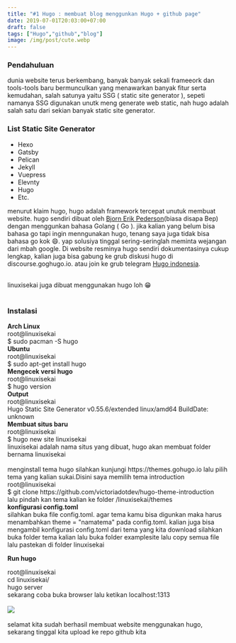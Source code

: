 ```yaml
---
title: "#1 Hugo : membuat blog menggunkan Hugo + github page"
date: 2019-07-01T20:03:00+07:00
draft: false
tags: ["Hugo","github","blog"]
image: /img/post/cute.webp
---
```

<h3>Pendahuluan</h3>
<p>
dunia website terus berkembang, banyak banyak sekali frameeork dan tools-tools baru bermunculkan yang menawarkan banyak fitur serta kemudahan, salah satunya yaitu SSG ( static site generator ), sepeti namanya SSG digunakan unutk meng generate web static, nah hugo adalah salah satu dari sekian banyak static site generator.
</p>
<h3>List Static Site Generator</h3>
<ul>
<li>Hexo</li>
<li>Gatsby</li>
<li>Pelican</li>
<li>Jekyll</li>
<li>Vuepress</li>
<li>Elevnty</li>
<li>Hugo</li>
<li>Etc.</li>
</ul>
menurut klaim hugo, hugo adalah framework tercepat unutuk membuat website. hugo sendiri dibuat oleh <a href="https://twitter.com/bepsays/">Bjorn Erik Pederson</a>(biasa disapa Bep) dengan menggunkan bahasa Golang ( Go ). jika kalian yang belum bisa bahasa go tapi ingin menngunakan hugo, tenang saya juga tidak bisa bahasa go kok 😄. yap solusiya tinggal sering-seringlah meminta wejangan dari mbah google. Di website resminya hugo sendiri dokumentasinya cukup lengkap, kalian juga bisa gabung ke grub diskusi hugo di discourse.goghugo.io. atau join ke grub telegram <a href="t.me/gohugoid">Hugo indonesia</a>.
</p>
<br/>
<div class="column has-background-dark has-text-danger">
linuxisekai juga dibuat menggunakan hugo loh 😁
</div>
<br/>
<h3>
Instalasi
</h3>
<strong>Arch Linux</strong>
<div class="message">
<div class="message-header">root@linuxisekai</div>
<div class="message-body">
$ sudo pacman -S hugo
</div>
</div>
<strong>Ubuntu</strong>
<div class="message">
<div class="message-header">root@linuxisekai</div>
<div class="message-body">
$ sudo apt-get install hugo
</div>
</div>
<strong>Mengecek versi hugo</strong>
<div class="message">
<div class="message-header">root@linuxisekai</div>
<div class="message-body">
$ hugo version
</div>
</div>
<strong>Output</strong>
<div class="message">
<div class="message-header">root@linuxisekai</div>
<div class="message-body">
Hugo Static Site Generator v0.55.6/extended linux/amd64 BuildDate: unknown
</div>
</div>
<strong>Membuat situs baru</strong>
<div class="message">
<div class="message-header">root@linuxisekai</div>
<div class="message-body">
$ hugo new site linuxisekai
</div>
</div>
linuxisekai adalah nama situs yang dibuat, hugo akan membuat folder bernama linuxisekai
<br/>

<br/>
<storng>
 menginstall tema hugo 
</strong>
silahkan kunjungi https://themes.gohugo.io lalu pilih tema yang kalian sukai.Disini saya memilih tema introduction
<div class="message">
<div class="message-header">root@linuxisekai</div>
<div class="message-body">
<div class="break">
$ git clone https://github.com/victoriadotdev/hugo-theme-introduction
</div>
</div>
</div>
lalu pindah kan tema kalian ke folder /linuxisekai/themes
<br/>
<strong>
 konfigurasi config.toml
</strong>
<br/>
silahkan buka file config.toml. agar tema kamu bisa digunkan maka harus menambahkan
theme = "namatema" pada config.toml.
kalian juga bisa mengambil konfigurasi config.toml dari tema yang kita download silahkan buka folder tema kalian lalu buka folder examplesite lalu copy semua file lalu pastekan di folder linuxisekai

<strong>Run hugo</strong>
<div class="message">
<div class="message-header">root@linuxisekai</div>
<div class="message-body">
cd linuxisekai/
<br/>
hugo server
</div>
</div>
sekarang coba buka browser lalu ketikan localhost:1313
<br/>
<br/>
<img src="/img/hugo-theme.webp" class="content-img">
<br/>
<br/>
selamat kita sudah berhasil membuat website menggunakan hugo, sekarang tinggal kita upload ke repo github kita